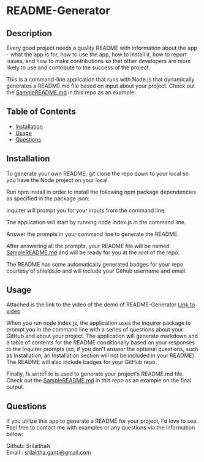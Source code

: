# README-Generator

## Description

Every good project needs a quality README with information about the app - what the app is for, how to use the app, how to install it, how to report issues, and how to make contributions so that other developers are more likely to use and contribute to the success of the project.

This is a command-line application that runs with Node.js that dynamically generates a README.md file based on input about your project. Check out the [SampleREADME.md](SampleREADME.md) in this repo as an example.

## Table of Contents

- [Installation](#Installation)
- [Usage](#Usage)
- [Questions](#Questions)

## Installation

To generate your own README, git clone the repo down to your local so you have the Node project on your local.

Run npm install in order to install the following npm package dependencies as specified in the package.json:

inquirer will prompt you for your inputs from the command line.

The application will start by running node index.js in the command line.

Answer the prompts in your command line to generate the README.

After answering all the prompts, your README file will be named [SampleREADME.md](SampleREADME.md) and will be ready for you at the root of the repo.

The README has some automatically generated badges for your repo courtesy of shields.io and will include your Github username and email.

## Usage

Attached is the link to the video of the demo of README-Generator [Link to video](https://drive.google.com/file/d/1wZLr-5UPZrACJVxgs6ZjrOxqRQwDWxhx/view)

When you run node index.js, the application uses the inquirer package to prompt you in the command line with a series of questions about your GitHub and about your project.
The application will generate markdown and a table of contents for the README conditionally based on your responses to the Inquirer prompts (so, if you don't answer the optional questions, such as Installation, an Installation section will not be included in your README). The README will also include badges for your GitHub repo.

Finally, fs.writeFile is used to generate your project's README.md file. Check out the [SampleREADME.md](SampleREADME.md) in this repo as an example on the final output.

## Questions

If you utilize this app to generate a README for your project, I'd love to see. Feel free to contact me with examples or any questions via the information below:

Github: SrilaithaN <br>
Email : srilalitha.ganti@gmail.com
